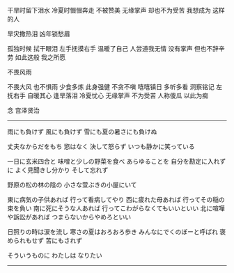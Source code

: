 

干旱时留下泪水
冷夏时惙惙奔走
不被赞美
无缘掌声
却也不为受苦
我想成为
这样的人

旱灾撒热泪
凶年锁愁眉

孤独时候
拭干眼泪
左手抚摸右手
温暖了自己
人尝道我无情
没有掌声
但也不辞辛劳
如此这般
我之所愿

不畏风雨

不畏大风
也不惧雨
少食多炼
此身强健
不贪不嗔
嘻嘻镇日
多听多看
洞察铭记
左抚右手
自暖其心
逢旱落泪
冷夏忧心
无缘掌声
不为受苦
人称傻瓜
以此为痴

念 宫泽贤治


-------------

雨にも負けず
風にも負けず
雪にも夏の暑さにも負けぬ

丈夫なからだをもち
慾はなく
決して怒らず
いつも静かに笑っている

一日に玄米四合と
味噌と少しの野菜を食べ
あらゆることを
自分を勘定に入れずに
よく見聞きし分かり
そして忘れず

野原の松の林の陰の
小さな萱ぶきの小屋にいて

東に病気の子供あれば
行って看病してやり
西に疲れた母あれば
行ってその稲の束を負い
南に死にそうな人あれば
行ってこわがらなくてもいいといい
北に喧嘩や訴訟があれば
つまらないからやめろといい

日照りの時は涙を流し
寒さの夏はおろおろ歩き
みんなにでくのぼーと呼ばれ
褒められもせず
苦にもされず

そういうものに
わたしは
なりたい

------------------

